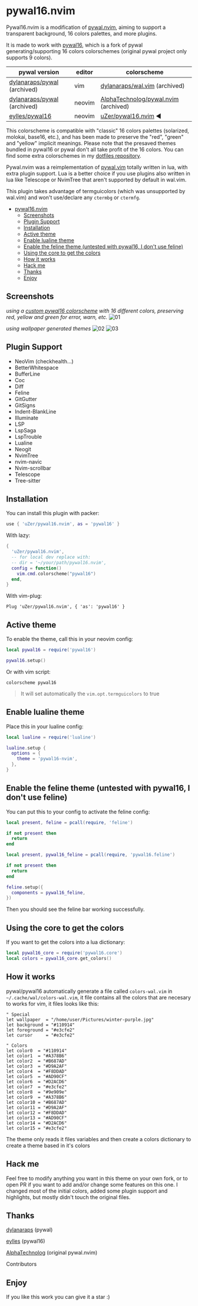 # pywal16.nvim

Pywal16.nvim is a modification of
[pywal.nvim](https://github.com/AlphaTechnolog/pywal.nvim), aiming to support
a transparent background, 16 colors palettes, and more plugins.

It is made to work with [pywal16](https://github.com/eylles/pywal16),
which is a fork of pywal generating/supporting 16 colors colorschemes (original
pywal project only supports 9 colors).

| pywal version | editor | colorscheme |
| --------------|--------|------------ |
| [dylanaraps/pywal](https://github.com/dylanaraps/pywal) (archived) | vim | [dylanaraps/wal.vim](https://github.com/dylanaraps/wal.vim) (archived) |
| [dylanaraps/pywal](https://github.com/dylanaraps/pywal) (archived) | neovim | [AlphaTechnolog/pywal.nvim](https://github.com/AlphaTechnolog/pywal.nvim) (archived) |
| [eylles/pywal16](https://github.com/eylles/pywal16) | neovim | [uZer/pywal16.nvim](https://github.com/uZer/pywal16.nvim) ◄ |

This colorscheme is compatible with "classic" 16 colors palettes (solarized,
molokai, base16, etc.), and has been made to preserve the "red", "green" and
"yellow" implicit meanings. Please note that the presaved themes bundled in
pywal16 or pywal don't all take profit of the 16 colors. You can find some extra
colorschemes in my
[dotfiles repository](https://github.com/uZer/.minimics/tree/master/pywal16themes).

Pywal.nvim was a reimplementation of
[pywal.vim](https://github.com/dylanaraps/wal.vim) totally written in lua, with
extra plugin support. Lua is a better choice if you use plugins also written in
lua like Telescope or NvimTree that aren't supported by default in wal.vim.

This plugin takes advantage of termguicolors (which was unsupported by wal.vim)
and won't use/declare any `ctermbg` or `ctermfg`.

<!--toc:start-->
- [pywal16.nvim](#pywal16nvim)
  - [Screenshots](#screenshots)
  - [Plugin Support](#plugin-support)
  - [Installation](#installation)
  - [Active theme](#active-theme)
  - [Enable lualine theme](#enable-lualine-theme)
  - [Enable the feline theme (untested with pywal16, I don't use feline)](#enable-the-feline-theme-untested-with-pywal16-i-dont-use-feline)
  - [Using the core to get the colors](#using-the-core-to-get-the-colors)
  - [How it works](#how-it-works)
  - [Hack me](#hack-me)
  - [Thanks](#thanks)
  - [Enjoy](#enjoy)
<!--toc:end-->

## Screenshots

*using a [custom pywal16
colorscheme](https://github.com/uZer/.minimics/blob/master/pywal16/colorschemes/dark/sw16-sixteal-soft-darker.json)
with 16 different colors, preserving red, yellow and green for error, warn,
etc.*
![01](./.screenshots/01.png)

*using wallpaper generated themes*
![02](./.screenshots/02.png)
![03](./.screenshots/03.png)

## Plugin Support

- NeoVim (checkhealth...)
- BetterWhitespace
- BufferLine
- Coc
- Diff
- Feline
- GitGutter
- GitSigns
- Indent-BlankLine
- Illuminate
- LSP
- LspSaga
- LspTrouble
- Lualine
- Neogit
- NvimTree
- nvim-navic
- Nvim-scrollbar
- Telescope
- Tree-sitter

## Installation

You can install this plugin with packer:

```lua
use { 'uZer/pywal16.nvim', as = 'pywal16' }
```

With lazy:
```lua
{
  'uZer/pywal16.nvim',
  -- for local dev replace with:
  -- dir = '~/your/path/pywal16.nvim',
  config = function()
    vim.cmd.colorscheme("pywal16")
  end,
}
```

With vim-plug:

```vim
Plug 'uZer/pywal16.nvim', { 'as': 'pywal16' }
```

## Active theme

To enable the theme, call this in your neovim config:

```lua
local pywal16 = require('pywal16')

pywal16.setup()
```

Or with vim script:

```vim
colorscheme pywal16
```

> It will set automatically the `vim.opt.termguicolors` to true

## Enable lualine theme

Place this in your lualine config:

```lua
local lualine = require('lualine')

lualine.setup {
  options = {
    theme = 'pywal16-nvim',
  },
}
```

## Enable the feline theme (untested with pywal16, I don't use feline)

You can put this to your config to activate the feline config:

```lua
local present, feline = pcall(require, 'feline')

if not present then
  return
end

local present, pywal16_feline = pcall(require, 'pywal16.feline')

if not present then
  return
end

feline.setup({
  components = pywal16_feline,
})
```

Then you should see the feline bar working successfully.

## Using the core to get the colors

If you want to get the colors into a lua dictionary:

```lua
local pywal16_core = require('pywal16.core')
local colors = pywal16_core.get_colors()
```

## How it works

pywal/pywal16 automatically generate a file called `colors-wal.vim` in
`~/.cache/wal/colors-wal.vim`, it file contains all the colors that are necesary
to works for vim, it files looks like this:

```vim
" Special
let wallpaper  = "/home/user/Pictures/winter-purple.jpg"
let background = "#110914"
let foreground = "#e3cfe2"
let cursor     = "#e3cfe2"

" Colors
let color0  = "#110914"
let color1  = "#A378B6"
let color2  = "#B687AD"
let color3  = "#D9A2AF"
let color4  = "#F8DDAD"
let color5  = "#AD90CF"
let color6  = "#D2ACD6"
let color7  = "#e3cfe2"
let color8  = "#9e909e"
let color9  = "#A378B6"
let color10 = "#B687AD"
let color11 = "#D9A2AF"
let color12 = "#F8DDAD"
let color13 = "#AD90CF"
let color14 = "#D2ACD6"
let color15 = "#e3cfe2"
```

The theme only reads it files variables and then create a colors dictionary to
create a theme based in it's colors

## Hack me

Feel free to modify anything you want in this theme on your own fork, or to open
PR if you want to add and/or change some features on this one. I changed most of
the initial colors, added some plugin support and highlights, but mostly didn't
touch the original files.

## Thanks

[dylanaraps](https://github.com/dylanaraps) (pywal)

[eylles](https://github.com/eylles) (pywal16)

[AlphaTechnolog](https://github.com/AlphaTechnolog) (original pywal.nvim)

Contributors

## Enjoy

If you like this work you can give it a star :)

